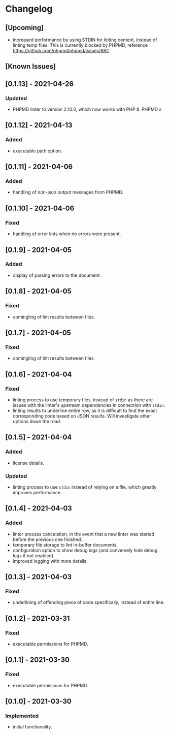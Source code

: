 # Changelog
## [Upcoming]
- increased performance by using STDIN for linting content, instead of
  linting temp files. This is currently blocked by PHPMD, reference
  https://github.com/phpmd/phpmd/issues/882.

## [Known Issues]

## [0.1.13] - 2021-04-26
### Updated
- PHPMD linter to version 2.10.0, which now works with PHP 8. PHPMD s

## [0.1.12] - 2021-04-13
### Added
- executable path option.

## [0.1.11] - 2021-04-06
### Added
- handling of non-json output messages from PHPMD.

## [0.1.10] - 2021-04-06
### Fixed
- handling of error lints when no errors were present.

## [0.1.9] - 2021-04-05
### Added
- display of parsing errors to the document.

## [0.1.8] - 2021-04-05
### Fixed
- comingling of lint results between files.

## [0.1.7] - 2021-04-05
### Fixed
- comingling of lint results between files.

## [0.1.6] - 2021-04-04
### Fixed
- linting process to use temporary files, instead of `stdin` as there are issues
  with the linter's upstream dependencies in connection with `stdin`.
- linting results to underline entire row, as it is difficult to find the exact
  corresponding code based on JSON results. Will investigate other options down
  the road.

## [0.1.5] - 2021-04-04
### Added
- license details.

### Updated
- linting process to use `stdin` instead of relying on a file, which greatly
  improves performance.

## [0.1.4] - 2021-04-03
### Added
- linter process cancelation, in the event that a new linter was started before
  the previous one finished.
- temporary file storage to lint in-buffer documents.
- configuration option to show debug logs (and conversely hide debug logs if not
  enabled).
- improved logging with more details.

## [0.1.3] - 2021-04-03
### Fixed
- underlining of offending piece of code specifically, instead of entire line.

## [0.1.2] - 2021-03-31
### Fixed
- executable permissions for PHPMD.

## [0.1.1] - 2021-03-30
### Fixed
- executable permissions for PHPMD.

## [0.1.0] - 2021-03-30
### Implemented
- initial functionality.
